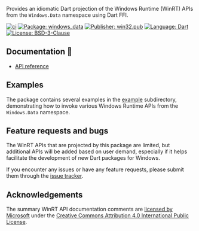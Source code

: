 Provides an idiomatic Dart projection of the Windows Runtime (WinRT) APIs
from the `Windows.Data` namespace using Dart FFI.

[![ci][ci_badge]][ci_link]
[![Package: windows_data][package_badge]][package_link]
[![Publisher: win32.pub][publisher_badge]][publisher_link]
[![Language: Dart][language_badge]][language_link]
[![License: BSD-3-Clause][license_badge]][license_link]

## Documentation 📝

* [API reference][api_reference_link]

## Examples

The package contains several examples in the [example][example_link]
subdirectory, demonstrating how to invoke various Windows Runtime APIs from the
`Windows.Data` namespace.

## Feature requests and bugs

The WinRT APIs that are projected by this package are limited, but additional
APIs will be added based on user demand, especially if it helps facilitate the
development of new Dart packages for Windows.

If you encounter any issues or have any feature requests, please submit them
through the [issue tracker][issue_tracker_link].

## Acknowledgements

The summary WinRT API documentation comments are
[licensed by Microsoft][legal_notices_link] under the
[Creative Commons Attribution 4.0 International Public License][cc_license_link].

[api_reference_link]: https://pub.dev/documentation/windows_data/latest/
[cc_license_link]: https://github.com/MicrosoftDocs/winrt-api/blob/89e9254fd8b53a648937dbb4324d7f7d6f8d1314/LICENSE
[ci_badge]: https://github.com/halildurmus/dartwinrt/actions/workflows/windows_data.yml/badge.svg
[ci_link]: https://github.com/halildurmus/dartwinrt/actions/workflows/windows_data.yml
[example_link]: https://github.com/halildurmus/dartwinrt/tree/main/packages/windows_data/example
[issue_tracker_link]: https://github.com/halildurmus/dartwinrt/issues
[language_badge]: https://img.shields.io/badge/language-Dart-blue.svg
[language_link]: https://dart.dev
[legal_notices_link]: https://github.com/MicrosoftDocs/winrt-api/#legal-notices
[license_badge]: https://img.shields.io/github/license/halildurmus/dartwinrt?color=blue
[license_link]: https://opensource.org/licenses/BSD-3-Clause
[package_badge]: https://img.shields.io/pub/v/windows_data.svg
[package_link]: https://pub.dev/packages/windows_data
[publisher_badge]: https://img.shields.io/pub/publisher/windows_data.svg
[publisher_link]: https://pub.dev/publishers/win32.pub
